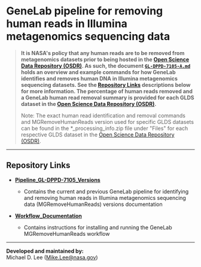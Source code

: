 # GeneLab pipeline for removing human reads in Illumina metagenomics sequencing data

> **It is NASA's policy that any human reads are to be removed from metagenomics datasets prior to being hosted in the [Open Science Data Repository (OSDR)](https://osdr.nasa.gov/bio/repo/). As such, the document [`GL-DPPD-7105-A.md`](Pipeline_GL-DPPD-7105_Versions/GL-DPPD-7105-A.md) holds an overview and example commands for how GeneLab identifies and removes human DNA in Illumina metagenomics sequencing datasets. See the [Repository Links](#repository-links) descriptions below for more information. The percentage of human reads removed and a GeneLab human read removal summary is provided for each GLDS dataset in the [Open Science Data Repository (OSDR)](https://osdr.nasa.gov/bio/repo/).**  
> 
> Note: The exact human read identification and removal commands and MGRemoveHumanReads version used for specific GLDS datasets can be found in the *_processing_info.zip file under "Files" for each respective GLDS dataset in the [Open Science Data Repository (OSDR)](https://osdr.nasa.gov/bio/repo/). 

---

## Repository Links

* [**Pipeline_GL-DPPD-7105_Versions**](Pipeline_GL-DPPD-7105_Versions)

  - Contains the current and previous GeneLab pipeline for identifying and removing human reads in Illumina metagenomics sequencing data (MGRemoveHumanReads) versions documentation

* [**Workflow_Documentation**](Workflow_Documentation)

  - Contains instructions for installing and running the GeneLab MGRemoveHumanReads workflow

---

**Developed and maintained by:**  
Michael D. Lee (Mike.Lee@nasa.gov)
